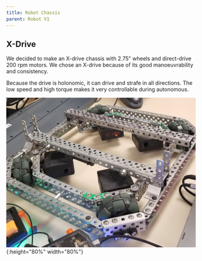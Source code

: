 ```yaml
---
title: Robot Chassis
parent: Robot V1
---
```


## X-Drive

We decided to make an X-drive chassis with 2.75" wheels and direct-drive 200 rpm
motors. We chose an X-drive because of its good manoeuvrability and consistency.

Because the drive is holonomic, it can drive and strafe in all directions. The
low speed and high torque makes it very controllable during autonomous.

![](images/20201218_095722.jpg){:height="80%" width="80%"}
